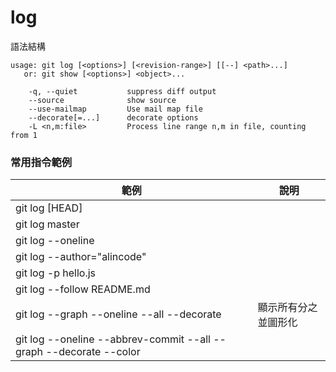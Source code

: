 # log

語法結構

```
usage: git log [<options>] [<revision-range>] [[--] <path>...]
   or: git show [<options>] <object>...

    -q, --quiet           suppress diff output
    --source              show source
    --use-mailmap         Use mail map file
    --decorate[=...]      decorate options
    -L <n,m:file>         Process line range n,m in file, counting from 1
```

### 常用指令範例

| 範例                                                                 | 說明             |
|--------------------------------------------------------------------|----------------|
| git log [HEAD]                                                     |                |
| git log master                                                     |                |
| git log --oneline                                                  |                |
| git log --author="alincode"                                        |                |
| git log -p hello.js                                                |                |
| git log --follow README.md                                         |                |
| git log --graph --oneline --all --decorate                         | 顯示所有分之並圖形化     |
| git log --oneline --abbrev-commit --all --graph --decorate --color |                |
